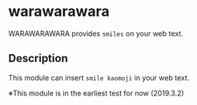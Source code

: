 # warawarawara
WARAWARAWARA provides `smiles` on your web text.

## Description
This module can insert `smile kaomoji` in your web text.

※This module is in the earliest test for now (2019.3.2)

